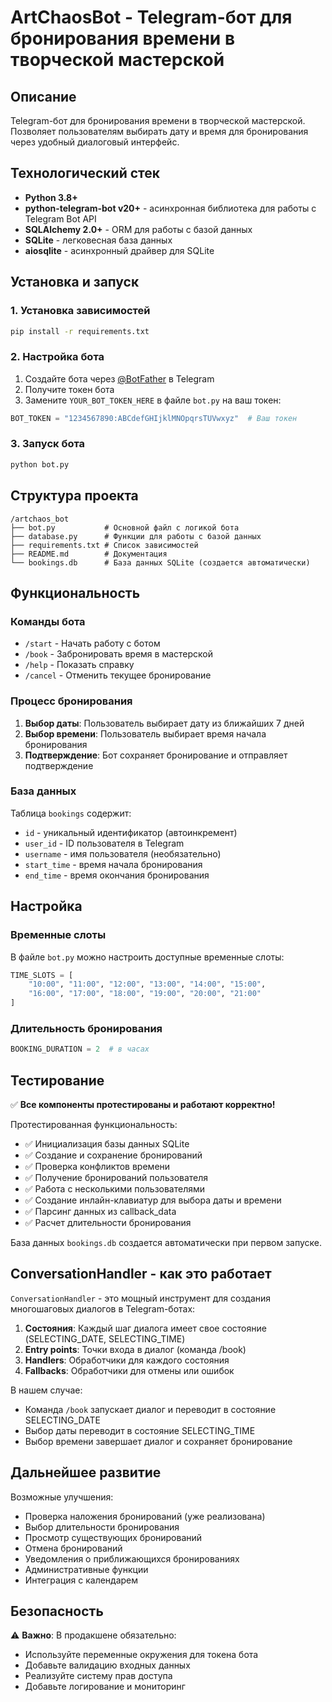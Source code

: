 # ArtChaosBot - Telegram-бот для бронирования времени в творческой мастерской

## Описание

Telegram-бот для бронирования времени в творческой мастерской. Позволяет пользователям выбирать дату и время для бронирования через удобный диалоговый интерфейс.

## Технологический стек

- **Python 3.8+**
- **python-telegram-bot v20+** - асинхронная библиотека для работы с Telegram Bot API
- **SQLAlchemy 2.0+** - ORM для работы с базой данных
- **SQLite** - легковесная база данных
- **aiosqlite** - асинхронный драйвер для SQLite

## Установка и запуск

### 1. Установка зависимостей

```bash
pip install -r requirements.txt
```

### 2. Настройка бота

1. Создайте бота через [@BotFather](https://t.me/BotFather) в Telegram
2. Получите токен бота
3. Замените `YOUR_BOT_TOKEN_HERE` в файле `bot.py` на ваш токен:

```python
BOT_TOKEN = "1234567890:ABCdefGHIjklMNOpqrsTUVwxyz"  # Ваш токен
```

### 3. Запуск бота

```bash
python bot.py
```

## Структура проекта

```
/artchaos_bot
├── bot.py           # Основной файл с логикой бота
├── database.py      # Функции для работы с базой данных
├── requirements.txt # Список зависимостей
├── README.md        # Документация
└── bookings.db      # База данных SQLite (создается автоматически)
```

## Функциональность

### Команды бота

- `/start` - Начать работу с ботом
- `/book` - Забронировать время в мастерской
- `/help` - Показать справку
- `/cancel` - Отменить текущее бронирование

### Процесс бронирования

1. **Выбор даты**: Пользователь выбирает дату из ближайших 7 дней
2. **Выбор времени**: Пользователь выбирает время начала бронирования
3. **Подтверждение**: Бот сохраняет бронирование и отправляет подтверждение

### База данных

Таблица `bookings` содержит:
- `id` - уникальный идентификатор (автоинкремент)
- `user_id` - ID пользователя в Telegram
- `username` - имя пользователя (необязательно)
- `start_time` - время начала бронирования
- `end_time` - время окончания бронирования

## Настройка

### Временные слоты

В файле `bot.py` можно настроить доступные временные слоты:

```python
TIME_SLOTS = [
    "10:00", "11:00", "12:00", "13:00", "14:00", "15:00", 
    "16:00", "17:00", "18:00", "19:00", "20:00", "21:00"
]
```

### Длительность бронирования

```python
BOOKING_DURATION = 2  # в часах
```

## Тестирование

✅ **Все компоненты протестированы и работают корректно!**

Протестированная функциональность:
- ✅ Инициализация базы данных SQLite
- ✅ Создание и сохранение бронирований
- ✅ Проверка конфликтов времени
- ✅ Получение бронирований пользователя
- ✅ Работа с несколькими пользователями
- ✅ Создание инлайн-клавиатур для выбора даты и времени
- ✅ Парсинг данных из callback_data
- ✅ Расчет длительности бронирования

База данных `bookings.db` создается автоматически при первом запуске.

## ConversationHandler - как это работает

`ConversationHandler` - это мощный инструмент для создания многошаговых диалогов в Telegram-ботах:

1. **Состояния**: Каждый шаг диалога имеет свое состояние (SELECTING_DATE, SELECTING_TIME)
2. **Entry points**: Точки входа в диалог (команда /book)
3. **Handlers**: Обработчики для каждого состояния
4. **Fallbacks**: Обработчики для отмены или ошибок

В нашем случае:
- Команда `/book` запускает диалог и переводит в состояние SELECTING_DATE
- Выбор даты переводит в состояние SELECTING_TIME
- Выбор времени завершает диалог и сохраняет бронирование

## Дальнейшее развитие

Возможные улучшения:
- Проверка наложения бронирований (уже реализована)
- Выбор длительности бронирования
- Просмотр существующих бронирований
- Отмена бронирований
- Уведомления о приближающихся бронированиях
- Административные функции
- Интеграция с календарем

## Безопасность

⚠️ **Важно**: В продакшене обязательно:
- Используйте переменные окружения для токена бота
- Добавьте валидацию входных данных
- Реализуйте систему прав доступа
- Добавьте логирование и мониторинг

